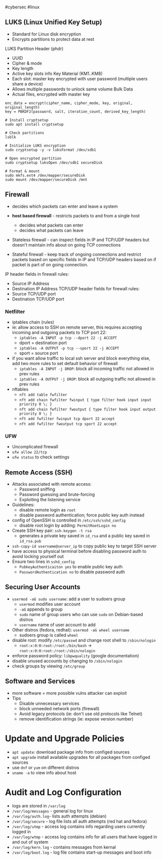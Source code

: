 #cybersec #linux 
## LUKS (Linux Unified Key Setup)
- Standard for Linux disk encryption
- Encrypts partitions to protect data at rest

 LUKS Partition Header (phdr)
- UUID
- Cipher & mode
- Key length
- Active key slots info
Key Material (KM1..KM8)
- Each slot: master key encrypted with user password (multiple users share a device)
- Allows multiple passwords to unlock same volume
 Bulk Data 
- Actual files, encrypted with master key

```
enc_data = encrypt(cipher_name, cipher_mode, key, original, original_length)
key = PBKDF2(password, salt, iteration_count, derived_key_length)
```

```
# Install cryptsetup
sudo apt install cryptsetup

# Check partitions
lsblk

# Initialize LUKS encryption
sudo cryptsetup -y -v luksFormat /dev/sdb1

# Open encrypted partition
sudo cryptsetup luksOpen /dev/sdb1 secureDisk

# Format & mount
sudo mkfs.ext4 /dev/mapper/secureDisk
sudo mount /dev/mapper/secureDisk /mnt
```
## Firewall
- decides which packets can enter and leave a system
- **host based firewall** - restricts packets to and from a single host
	- decides what packets can enter
	- decides what packets can leave

- Stateless firewall - can inspect fields in IP and TCP/UDP headers but doesn't maintain info about on going TCP connections
- Stateful firewall - keep track of ongoing connections and restrict packets based on specific fields in IP and TCP/UDP headers based on if packet is part of on going connection.

IP header fields in firewall rules:
- Source IP Address
- Destination IP Address
TCP/UDP header fields for firewall rules:
- Source TCP/UDP port
- Destination TCP/UDP port
### Netfilter
- iptables chain (rules)
- ie: allow access to SSH on remote server, this requires accepting incoming and outgoing packets to TCP port 22:
	- `iptables -A INPUT -p tcp --dport 22 -j ACCEPT`
	- dport = destination port 
	- `iptables -A OUTPUT -p tcp --sport 22 -j ACCEPT`
	- sport = source port 
- if you want allow traffic to local ssh server and block everything else, add two more rules to set default behavior of firewall
	- `iptables -A INPUT -j DROP`: block all incoming traffic not allowed in prev rules
	- `iptables -A OUTPUT -j DROP`: block all outgoing traffic not allowed in prev rules
- nftables
	- `nft add table fwfilter`
	- `nft add chain fwfilter fwinput { type filter hook input input priority 0 \; }`
	- `nft add chain fwfilter fwoutput { type filter hook input output priority 0 \; }`
	- `nft add fwfilter fwinput tcp dport 22 accept`
	- `nft add fwfilter fwoutput tcp sport 22 accept`
### UFW
- Uncomplicated firewall
- `ufw allow 22/tcp`
- `ufw status` to check settings
## Remote Access (SSH)
- Attacks associated with remote access:
	- Password sniffing
	- Password guessing and brute-forcing
	- Exploiting the listening service
- Guidelines:
	- disable remote login as `root`
	- disable password authentication; force public key auth instead
- config of OpenSSH is controlled in `/etc/ssh/sshd_config`
	- disable root login by adding: `PermitRootLogin no`
- Create SSH key pair: `ssh-keygen -t rsa`
	- generates a private key saved in `id_rsa` and a public key saved in `id_rsa.pub`
- `ssh-copy-id username@server_ip` to copy public key to target SSH server
- have access to physical terminal before disabling password auth to avoid locking yourself out
 - Ensure two lines in `sshd_config`
	 - `PubkeyAuthenticaiton yes` to enable public key auth
	 - `PasswordAuthentication no` to disable password auth
## Securing User Accounts
- `usermod -aG sudo username`: add a user to sudoers group
	- `usermod` modifies user account
	- `-aG` appends to group
	- `sudo` name of group users who can use `sudo` on Debian-based distros
	- `username` name of user account to add
- Other distros (fedora, redhat): `usermod -aG wheel username`
	- sudoers group is called `wheel`
- disable root: modify `/etc/passwd` and change root shell to `/sbin/nologin`
	- `root:x:0:0:root:/root:/bin/bash` -> `root:x:0:0:root:/root:/sbin/nologin`
- enforce password policy: `libpwquality` (google documentation)
- disable unused accounts by changing to `/sbin/nologin`
- check groups by viewing `/etc/group`
## Software and Services
- more software = more possible vulns attacker can exploit 
- Tips
	- Disable unnecessary services
	- block unneeded network ports (firewall)
	- Avoid legacy protocols (ie: don't use old protocols like Telnet)
	- remove identification strings (ie: expose version number)
# Update and Upgrade Policies
- `apt update`: download package info from configed sources
- `apt upgrade` install available upgrades for all packages from configed sources
- use `dnf` or `yum` on different distros
- `uname -a` to view info about host
# Audit and Log Configuration
- logs are stored in `/var/log`
- `/var/log/messages` - general log for linux
- `/var/log/auth.log`- lists auth attempts (debian)
- `/var/log/secure` - log file lists all auth attempts (red hat and fedora)
- `/var/log/utmp` - access log contains info regarding users currently logged in
- `/var/log/wtmp` - access log contains info for all users that have logged in and out of system
- `/var/log/kern.log` - contains messages from kernal
- `/var/log/boot.log` - log file contains start-up messages and boot info

